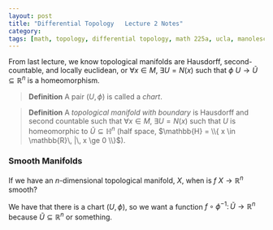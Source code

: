 ```yaml
---
layout: post
title: "Differential Topology   Lecture 2 Notes"
category: 
tags: [math, topology, differential topology, math 225a, ucla, manolescu]
---
```


From last lecture, we know topological manifolds are Hausdorff,
second-countable, and locally euclidean, or $\forall x \in M$, $\exists
U = N(x)$ such that $\phi \: U \to \tilde{U} \subseteq \mathbb{R}^n$ is a
homeomorphism.

> **Definition** A pair $(U, \phi)$ is called a *chart*.

> **Definition** A *topological manifold with boundary* is Hausdorff and
> second countable such that $\forall x \in M$, $\exists U = N(x)$ such
> that $U$ is homeomorphic to $\tilde{U} \subseteq \mathbb{H}^n$ (half space,
> $\mathbb{H} = \\{ x \in \mathbb{R}\, |\, x \ge 0 \\}$).

### Smooth Manifolds

If we have an $n$-dimensional topological manifold, $X$, when is $f\: X
\to \mathbb{R}^n$ smooth?

We have that there is a chart $(U, \phi)$, so we want a function $f
\circ \phi^{-1} \colon \tilde{U} \to \mathbb{R}^n$ because $\tilde{U}
\subseteq \mathbb{R}^n$ or something.
